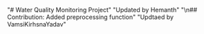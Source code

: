 "# Water Quality Monitoring Project" 
"Updated by Hemanth"
"\n## Contribution: Added preprocessing function" "Updtaed by VamsiKirhsnaYadav" 
